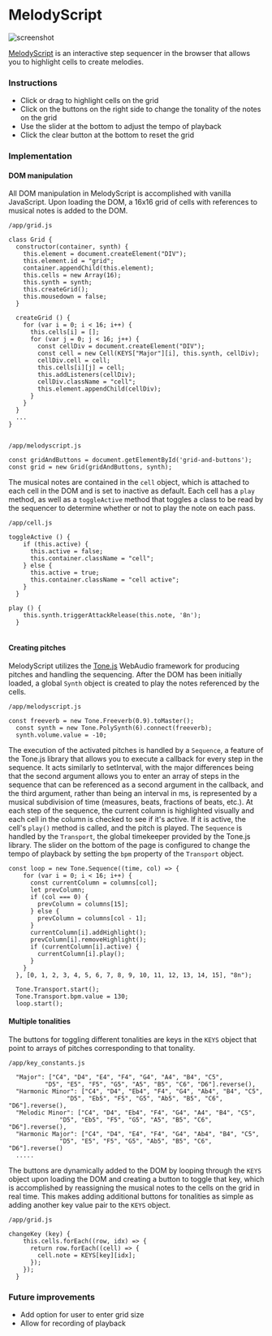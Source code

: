 # MelodyScript

![screenshot](https://github.com/gbhmt/MelodyScript/blob/master/melody-script-readme-screenshot.jpg)

[MelodyScript](http://www.taylor-herron.com/MelodyScript/) is an interactive step sequencer in the browser that allows you to highlight cells to create melodies. 

### Instructions
* Click or drag to highlight cells on the grid
* Click on the buttons on the right side to change the tonality of the notes on the grid
* Use the slider at the bottom to adjust the tempo of playback
* Click the clear button at the bottom to reset the grid

### Implementation

#### DOM manipulation

All DOM manipulation in MelodyScript is accomplished with vanilla JavaScript. Upon loading the DOM, a 16x16 grid of cells with references to musical notes is added to the DOM. 

`/app/grid.js`

```JS
class Grid {
  constructor(container, synth) {
    this.element = document.createElement("DIV");
    this.element.id = "grid";
    container.appendChild(this.element);
    this.cells = new Array(16);
    this.synth = synth;
    this.createGrid();
    this.mousedown = false;
  }

  createGrid () {
    for (var i = 0; i < 16; i++) {
      this.cells[i] = [];
      for (var j = 0; j < 16; j++) {
        const cellDiv = document.createElement("DIV");
        const cell = new Cell(KEYS["Major"][i], this.synth, cellDiv);
        cellDiv.cell = cell;
        this.cells[i][j] = cell;
        this.addListeners(cellDiv);
        cellDiv.className = "cell";
        this.element.appendChild(cellDiv);
      }
    }
  }
  ...
}
  
```
`/app/melodyscript.js`
```JS
const gridAndButtons = document.getElementById('grid-and-buttons');
const grid = new Grid(gridAndButtons, synth);
```

The musical notes are contained in the `cell` object, which is attached to each cell in the DOM and is set to inactive as default. Each cell has a `play` method, as well as a `toggleActive` method that toggles a class to be read by the sequencer to determine whether or not to play the note on each pass.

`/app/cell.js`

```JS
toggleActive () {
    if (this.active) {
      this.active = false;
      this.container.className = "cell";
    } else {
      this.active = true;
      this.container.className = "cell active";
    }
  }

play () {
    this.synth.triggerAttackRelease(this.note, '8n');
  }
  
```


#### Creating pitches
MelodyScript utilizes the [Tone.js](https://github.com/Tonejs/Tone.js) WebAudio framework for producing pitches and handling the sequencing. After the DOM has been initially loaded, a global `Synth` object is created to play the notes referenced by the cells.

`/app/melodyscript.js`

```JS
const freeverb = new Tone.Freeverb(0.9).toMaster();
  const synth = new Tone.PolySynth(6).connect(freeverb);
  synth.volume.value = -10;
```

The execution of the activated pitches is handled by a `Sequence`, a feature of the Tone.js library that allows you to execute a callback for every step in the sequence. It acts similarly to setInterval, with the major differences being that the second argument allows you to enter an array of steps in the sequence that can be referenced as a second argument in the callback, and the third argument, rather than being an interval in ms, is represented by a musical subdivision of time (measures, beats, fractions of beats, etc.). At each step of the sequence, the current column is highlighted visually and each cell in the column is checked to see if it's active. If it is active, the cell's `play()` method is called, and the pitch is played. The `Sequence` is handled by the `Transport`, the global timekeeper provided by the Tone.js library. The slider on the bottom of the page is configured to change the tempo of playback by setting the `bpm` property of the `Transport` object.

```JS
const loop = new Tone.Sequence((time, col) => {
    for (var i = 0; i < 16; i++) {
      const currentColumn = columns[col];
      let prevColumn;
      if (col === 0) {
        prevColumn = columns[15];
      } else {
        prevColumn = columns[col - 1];
      }
      currentColumn[i].addHighlight();
      prevColumn[i].removeHighlight();
      if (currentColumn[i].active) {
        currentColumn[i].play();
      }
    }
  }, [0, 1, 2, 3, 4, 5, 6, 7, 8, 9, 10, 11, 12, 13, 14, 15], "8n");
  
  Tone.Transport.start();
  Tone.Transport.bpm.value = 130;
  loop.start();
```
#### Multiple tonalities

The buttons for toggling different tonalities are keys in the `KEYS` object that point to arrays of pitches corresponding to that tonality. 

`/app/key_constants.js`

```JS
  "Major": ["C4", "D4", "E4", "F4", "G4", "A4", "B4", "C5",
          "D5", "E5", "F5", "G5", "A5", "B5", "C6", "D6"].reverse(),
  "Harmonic Minor": ["C4", "D4", "Eb4", "F4", "G4", "Ab4", "B4", "C5",
                "D5", "Eb5", "F5", "G5", "Ab5", "B5", "C6", "D6"].reverse(),
  "Melodic Minor": ["C4", "D4", "Eb4", "F4", "G4", "A4", "B4", "C5",
              "D5", "Eb5", "F5", "G5", "A5", "B5", "C6", "D6"].reverse(),
  "Harmonic Major": ["C4", "D4", "E4", "F4", "G4", "Ab4", "B4", "C5",
              "D5", "E5", "F5", "G5", "Ab5", "B5", "C6", "D6"].reverse()
  .....
```

The buttons are dynamically added to the DOM by looping through the `KEYS` object upon loading the DOM and creating a button to toggle that key, which is accomplished by reassigning the musical notes to the cells on the grid in real time. This makes adding additional buttons for tonalities as simple as adding another key value pair to the `KEYS` object.

`/app/grid.js`

```JS
changeKey (key) {
    this.cells.forEach((row, idx) => {
      return row.forEach((cell) => {
        cell.note = KEYS[key][idx];
      });
    });
  }
```

### Future improvements
* Add option for user to enter grid size
* Allow for recording of playback

